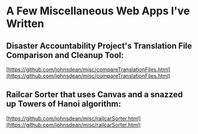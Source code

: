 # A Few Miscellaneous Web Apps I've Written

## Disaster Accountability Project's Translation File Comparison and Cleanup Tool:
[https://github.com/johnsdean/misc/compareTranslationFiles.html](https://github.com/johnsdean/misc/compareTranslationFiles.html)

## Railcar Sorter that uses Canvas and a snazzed up Towers of Hanoi algorithm:
[https://github.com/johnsdean/misc/railcarSorter.html](https://github.com/johnsdean/misc/railcarSorter.html)
